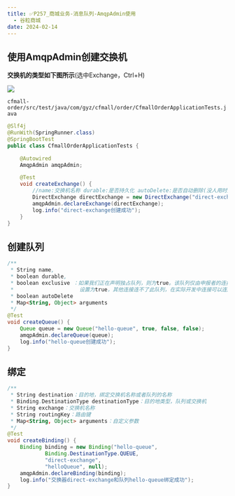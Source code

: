```yaml
---
title: ✅P257_商城业务-消息队列-AmqpAdmin使用
  - 谷粒商城
date: 2024-02-14
---
```


<!-- more -->

## 使用AmqpAdmin创建交换机

**交换机的类型如下图所示**(选中Exchange，Ctrl+H)

![](https://cfmall-hello.oss-cn-beijing.aliyuncs.com/images/202306/202306291942608.png#id=GQjsZ&originHeight=184&originWidth=541&originalType=binary&ratio=1&rotation=0&showTitle=false&status=done&style=none&title=)

`cfmall-order/src/test/java/com/gyz/cfmall/order/CfmallOrderApplicationTests.java`

```java
@Slf4j
@RunWith(SpringRunner.class)
@SpringBootTest
public class CfmallOrderApplicationTests {

    @Autowired
    AmqpAdmin amqpAdmin;

    @Test
    void createExchange() {
        //name:交换机名称 durable:是否持久化 autoDelete:是否自动删除(没人用时是否自动删除)
        DirectExchange directExchange = new DirectExchange("direct-exchange", true, false);
        amqpAdmin.declareExchange(directExchange);
        log.info("direct-exchange创建成功");
    }
}
```

## 创建队列

```java
/**
 * String name,
 * boolean durable,
 * boolean exclusive ：如果我们正在声明独占队列，则为true。该队列仅由申报者的连接使用。
 *                     设置为true，其他连接连不了此队列，在实际开发中连接可以连所有队列。
 * boolean autoDelete
 * Map<String, Object> arguments
 */
@Test
void createQueue() {
    Queue queue = new Queue("hello-queue", true, false, false);
    amqpAdmin.declareQueue(queue);
    log.info("hello-queue创建成功");
}
```

## 绑定

```java
/**
 * String destination：目的地，绑定交换机名称或者队列的名称
 * Binding.DestinationType destinationType：目的地类型，队列或交换机
 * String exchange：交换机名称
 * String routingKey：路由键
 * Map<String, Object> arguments：自定义参数
 */
@Test
void createBinding() {
    Binding binding = new Binding("hello-queue",
            Binding.DestinationType.QUEUE,
            "direct-exchange",
            "helloQueue", null);
    amqpAdmin.declareBinding(binding);
    log.info("交换器direct-exchange和队列hello-queue绑定成功");
}
```
